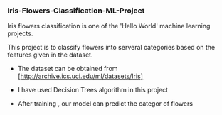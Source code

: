 ### Iris-Flowers-Classification-ML-Project

Iris flowers classification is one of the 'Hello World' machine learning projects.

This project is to classify flowers into serveral categories based on the features given in the dataset.

* The dataset can be obtained from [http://archive.ics.uci.edu/ml/datasets/Iris]

* I have used Decision Trees algorithm in this project


* After training , our model can predict the categor of flowers
